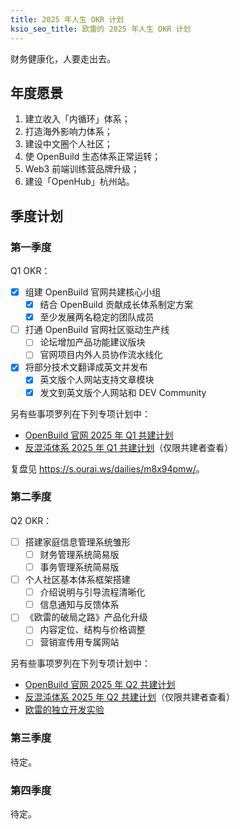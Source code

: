 ```yaml
---
title: 2025 年人生 OKR 计划
ksio_seo_title: 欧雷的 2025 年人生 OKR 计划
---
```


财务健康化，人要走出去。

## 年度愿景

1. 建立收入「内循环」体系；
2. 打造海外影响力体系；
3. 建设中文圈个人社区；
4. 使 OpenBuild 生态体系正常运转；
5. Web3 前端训练营品牌升级；
6. 建设「OpenHub」杭州站。

## 季度计划

### 第一季度

Q1 OKR：

- [x] 组建 OpenBuild 官网共建核心小组
  - [x] 结合 OpenBuild 贡献成长体系制定方案
  - [x] 至少发展两名稳定的团队成员
- [ ] 打通 OpenBuild 官网社区驱动生产线
  - [ ] 论坛增加产品功能建议版块
  - [ ] 官网项目内外人员协作流水线化
- [x] 将部分技术文翻译成英文并发布
  - [x] 英文版个人网站支持文章模块
  - [x] 发文到英文版个人网站和 DEV Community

另有些事项罗列在下列专项计划中：

- [OpenBuild 官网 2025 年 Q1 共建计划](https://a66c4lvoi8.feishu.cn/docx/RwwidEj2foizpYxyfPDcz1BKnmc)
- [反混沌体系 2025 年 Q1 共建计划](https://ouraiverse.feishu.cn/docx/JCbVdYZoNo3pZAxvXGscMlN9nTb)（仅限共建者查看）

复盘见 <https://s.ourai.ws/dailies/m8x94pmw/>。

### 第二季度

Q2 OKR：

- [ ] 搭建家庭信息管理系统雏形
  - [ ] 财务管理系统简易版
  - [ ] 事务管理系统简易版
- [ ] 个人社区基本体系框架搭建
  - [ ] 介绍说明与引导流程清晰化
  - [ ] 信息通知与反馈体系
- [ ] 《欧雷的破局之路》产品化升级
  - [ ] 内容定位、结构与价格调整
  - [ ] 营销宣传用专属网站

另有些事项罗列在下列专项计划中：

- [OpenBuild 官网 2025 年 Q2 共建计划](https://a66c4lvoi8.feishu.cn/docx/GHp8d6XIOo5JBjxOdlGcK2Usnqi)
- [反混沌体系 2025 年 Q2 共建计划](https://ouraiverse.feishu.cn/docx/FwzVdSagpozjj6xDFEecqv71n0f)（仅限共建者查看）
- [欧雷的独立开发实验](https://indie.ourai.ws)

### 第三季度

待定。

### 第四季度

待定。

